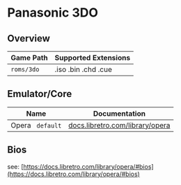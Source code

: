 # Panasonic 3DO

## Overview

| Game Path | Supported Extensions |
| --- | --- |
| `roms/3do` | .iso .bin .chd .cue |

## Emulator/Core

| Name | Documentation |
| --- | --- |
| Opera &nbsp; `default` | [docs.libretro.com/library/opera](https://docs.libretro.com/library/opera/) |

## Bios

see: [https://docs.libretro.com/library/opera/#bios](https://docs.libretro.com/library/opera/#bios)